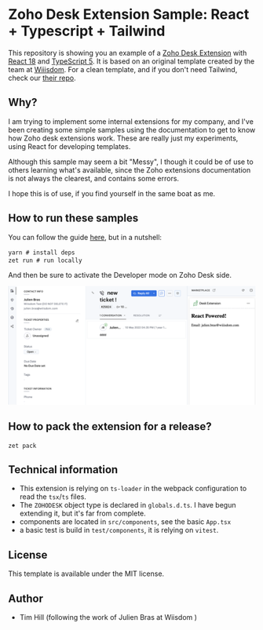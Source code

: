 # Zoho Desk Extension Sample: React + Typescript + Tailwind

This repository is showing you an example of a [Zoho Desk Extension](https://www.zoho.com/desk/extensions/guide/introduction.html) with [React 18](https://react.dev) and [TypeScript 5](https://www.typescriptlang.org).  It is based on an original template created by the team at [Wiiisdom](https://wiiisdom.com).  For a clean template, and if you don't need Tailwind, check our [their repo](https://github.com/wiiisdom/zoho-desk-extension-react-ts).

## Why?

I am trying to implement some internal extensions for my company, and I've been creating some simple samples using the documentation to get to know how Zoho desk extensions work.  These are really just my experiments, using React for developing templates.

Although this sample may seem a bit "Messy", I though it could be of use to others learning what's available, since the Zoho extensions documentation is not always the clearest, and contains some errors.

I hope this is of use, if you find yourself in the same boat as me.

## How to run these samples

You can follow the guide [here](https://www.zoho.com/desk/extensions/guide/test-extension.html), but in a nutshell:

```
yarn # install deps
zet run # run locally
```

And then be sure to activate the Developer mode on Zoho Desk side.

![screenshot](./screenshot.png)

## How to pack the extension for a release?

```
zet pack
```

## Technical information

- This extension is relying on `ts-loader` in the webpack configuration to read the `tsx`/`ts` files.
- The `ZOHODESK` object type is declared in `globals.d.ts`. I have begun extending it, but it's far from complete.
- components are located in `src/components`, see the basic `App.tsx`
- a basic test is build in `test/components`, it is relying on `vitest`.

## License

This template is available under the MIT license.

## Author

- Tim Hill (following the work of Julien Bras at Wiisdom )
